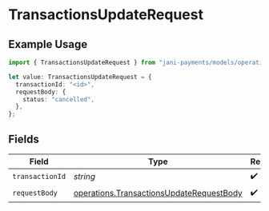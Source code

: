 # TransactionsUpdateRequest

## Example Usage

```typescript
import { TransactionsUpdateRequest } from "jani-payments/models/operations";

let value: TransactionsUpdateRequest = {
  transactionId: "<id>",
  requestBody: {
    status: "cancelled",
  },
};
```

## Fields

| Field                                                                                                | Type                                                                                                 | Required                                                                                             | Description                                                                                          |
| ---------------------------------------------------------------------------------------------------- | ---------------------------------------------------------------------------------------------------- | ---------------------------------------------------------------------------------------------------- | ---------------------------------------------------------------------------------------------------- |
| `transactionId`                                                                                      | *string*                                                                                             | :heavy_check_mark:                                                                                   | N/A                                                                                                  |
| `requestBody`                                                                                        | [operations.TransactionsUpdateRequestBody](../../models/operations/transactionsupdaterequestbody.md) | :heavy_check_mark:                                                                                   | N/A                                                                                                  |